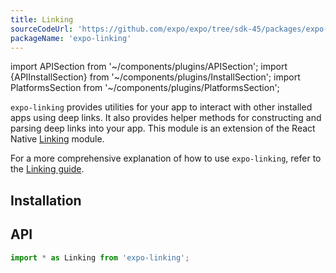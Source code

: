 ```yaml
---
title: Linking
sourceCodeUrl: 'https://github.com/expo/expo/tree/sdk-45/packages/expo-linking'
packageName: 'expo-linking'
---
```


import APISection from '~/components/plugins/APISection';
import {APIInstallSection} from '~/components/plugins/InstallSection';
import PlatformsSection from '~/components/plugins/PlatformsSection';

`expo-linking` provides utilities for your app to interact with other installed apps using deep links. It also provides helper methods for constructing and parsing deep links into your app. This module is an extension of the React Native [Linking](https://reactnative.dev/docs/linking.html) module.

For a more comprehensive explanation of how to use `expo-linking`, refer to the [Linking guide](../../../guides/linking.md).

<PlatformsSection android emulator ios simulator web />

## Installation

<APIInstallSection />

## API

```js
import * as Linking from 'expo-linking';
```

<APISection packageName="expo-linking" apiName="Linking" />